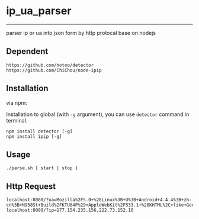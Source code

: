 # ip_ua_parser

---
parser ip or ua into json form by http protocal base on nodejs

## Dependent

```
https://github.com/hotoo/detector
https://github.com/ChiChou/node-ipip
```

## Installation

via npm:

Installation to global (with `-g` argument), you can use `detector` command in
terminal.

```
npm install detector [-g]
npm install ipip [-g]
```

## Usage

```
./parse.sh [ start | stop ]
```

## Http Request
```
localhost:8080/?ua=Mozilla%2F5.0+%28Linux%3B+U%3B+Android+4.4.4%3B+zh-cn%3B+N958St+Build%2FKTU84P%29+AppleWebKit%2F533.1+%28KHTML%2C+like+Gecko%29Version%2F4.0+MQQBrowser%2F5.4+TBS%2F025489+Mobile+Safari%2F533.1+MicroMessenger%2F6.2.4.54_r266a9ba.601+NetType%2FWIFI+Language%2Fzh_CN^^Mozilla/5.0%20(iPhone;%20CPU%20iPhone%20OS%209_1%20like%20Mac%20OS%20X)%20AppleWebKit/601.1.46%20(KHTML,%20like%20Gecko)%20Version/9.0%20Mobile/13B143%20Safari/601.1
localhost:8080/?ip=177.154.235.156,222.73.152.10
```
